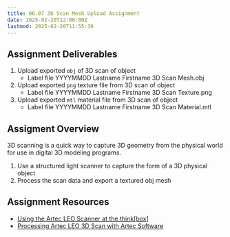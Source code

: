 ```yaml
---
title: 06.07 3D Scan Mesh Upload Assignment
date: 2025-02-20T12:00:00Z
lastmod: 2025-02-20T11:55:36
---
```


## Assignment Deliverables

1. Upload exported `obj` of 3D scan of object
   - Label file YYYYMMDD Lastname Firstname 3D Scan Mesh.obj
2. Upload exported `png` texture file from 3D scan of object
   - Label file YYYYMMDD Lastname Firstname 3D Scan Texture.png
3. Upload exported `mtl` material file from 3D scan of object
   - Label file YYYYMMDD Lastname Firstname 3D Scan Material.mtl

## Assigment Overview

3D scanning is a quick way to capture 3D geometry from the physical world for use in digital 3D modeling programs.

1. Use a structured light scanner to capture the form of a 3D physical object
2. Process the scan data and export a textured obj mesh

## Assignment Resources

- [Using the Artec LEO Scanner at the think\[box\]](https://docs.google.com/document/d/1exUfxtAQUs_jO2Xyjpi7rHWTzmwLQn9H4bCctTACKtQ/edit?tab=t.0)
- [Processing Artec LEO 3D Scan with Artec Software](https://docs.google.com/document/d/1APUIcMroTnVMKYQ4wz5wtvgj-zB0gfGnMr1G_2_bbEg/edit?tab=t.0)
